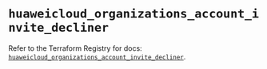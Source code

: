 # `huaweicloud_organizations_account_invite_decliner`

Refer to the Terraform Registry for docs: [`huaweicloud_organizations_account_invite_decliner`](https://registry.terraform.io/providers/huaweicloud/huaweicloud/1.71.1/docs/resources/organizations_account_invite_decliner).

